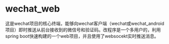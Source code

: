 # wechat_web
这是wechat项目的核心终端，能够向wechat客户端（wechat或wechat_android项目）即时推送从前台接收到的微信号和验证码。改程序是一个多用户的，利用spring boot快速构建的一个web项目，并且使用了websocekt实时推送消息。
